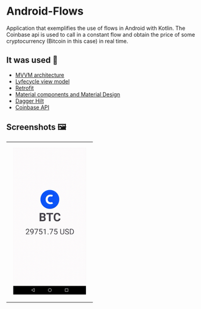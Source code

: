 # Android-Flows

Application that exemplifies the use of flows in Android with Kotlin. The Coinbase api is used to call in a constant flow and obtain the price of some cryptocurrency (Bitcoin in this case) in real time.

## It was used 🔧

* [MVVM architecture](https://developer.android.com/jetpack/guide)
* [Lyfecycle view model](https://developer.android.com/jetpack/androidx/releases/lifecycle)
* [Retrofit](https://developer.android.com/training/dependency-injection/hilt-android) 
* [Material components and Material Design](https://material.io/components)
* [Dagger Hilt](https://developer.android.com/training/dependency-injection/hilt-android)
* [Coinbase API](https://docs.cloud.coinbase.com/sign-in-with-coinbase/docs/api-users)

## Screenshots 🖼️
|  |
|--|
|<p align="center" width="90%"><img src="https://github.com/hall9zeha/Android-Flows/blob/main/screenshots/gif1.gif"  alt="drawing" width="90%" height="90%"/></p>|<p align="center" width="90%">
